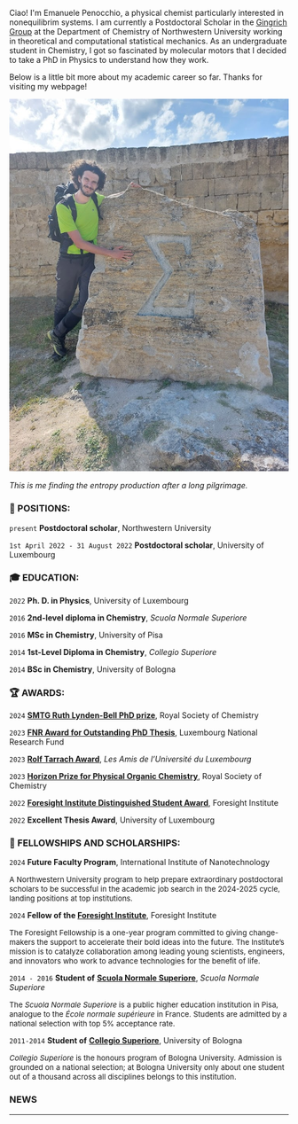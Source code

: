 Ciao!
I'm Emanuele Penocchio, a physical chemist particularly interested in nonequilibrim systems.
I am currently a Postdoctoral Scholar in the [Gingrich Group](https://gingrich.chem.northwestern.edu/) at the Department of Chemistry of Northwestern University working in theoretical and computational statistical mechanics.
As an undergraduate student in Chemistry, I got so fascinated by molecular motors that I decided to take a PhD in Physics to understand how they work.

Below is a little bit more about my academic career so far. Thanks for visiting my webpage!

<div class="center">
    <img src="/profile2.jpg" alt="My Photo" class="center">
    <p><em> This is me finding the entropy production after a long pilgrimage. </em></p>
</div>


### :briefcase: POSITIONS:

`present`
__Postdoctoral scholar__, Northwestern University

`1st April 2022 - 31 August 2022` 
__Postdoctoral scholar__, University of Luxembourg


### :mortar_board: EDUCATION:

`2022`
__Ph. D. in Physics__, University of Luxembourg

`2016`
__2nd-level diploma in Chemistry__, _Scuola Normale Superiore_

`2016`
__MSc in Chemistry__, University of Pisa

`2014`
__1st-Level Diploma in Chemistry__, _Collegio Superiore_

`2014`
__BSc in Chemistry__, University of Bologna


### :trophy: AWARDS:


`2024`
[__SMTG Ruth Lynden-Bell PhD prize__](https://www.rsc.org/membership-and-community/connect-with-others/through-interests/interest-groups/statistical-mechanics/awards/), Royal Society of Chemistry

`2023`
[__FNR Award for Outstanding PhD Thesis__](https://www.fnr.lu/fnr-awards-2023-discover-the-winners/), Luxembourg National Research Fund

`2023`
[__Rolf Tarrach Award__](https://www.uni.lu/en/news/rolf-tarrach-prize-2023-for-physicist-dr-emanuele-penocchio/#:~:text=The%20Association%20), _Les Amis de l’Université du Luxembourg_

`2023`
[__Horizon Prize for Physical Organic Chemistry__](https://www.rsc.org/prizes-funding/prizes/2023-winners/the-molecular-ratcheteers/#undefined), Royal Society of Chemistry

`2022`
[__Foresight Institute Distinguished Student Award__](https://foresight.org/foresight-feynman-prizes/), Foresight Institute

`2022`
__Excellent Thesis Award__, University of Luxembourg

### :scroll: FELLOWSHIPS AND SCHOLARSHIPS:

`2024`
__Future Faculty Program__, International Institute of Nanotechnology

<span style="font-size:10pt;">
A Northwestern University program to help prepare extraordinary postdoctoral scholars to be successful in the academic job search in the 2024-2025 cycle, landing positions at top institutions.
</span>

`2024`
__Fellow of the [Foresight Institute](https://foresight.org/technologies/nanotech-molecular-machines/)__, Foresight Institute

<span style="font-size:10pt;">
The Foresight Fellowship is a one-year program committed to giving change-makers the support to accelerate their bold ideas into the future.
The Institute’s mission is to catalyze collaboration among leading young scientists, engineers, and innovators who work to advance technologies for the benefit of life.
</span>

`2014 - 2016`
__Student of__ [__Scuola Normale Superiore__](https://www.sns.it/en/la-normale-si-presenta), _Scuola Normale Superiore_

<span style="font-size:10pt;">
The <em>Scuola Normale Superiore</em> is a public higher education institution in Pisa, analogue to the <em>École normale supérieure</em> in France.
Students are admitted by a national selection with top 5% acceptance rate.
</span>

`2011-2014`
__Student of__ [__Collegio Superiore__](https://site.unibo.it/collegio-superiore/en), University of Bologna

<span style="font-size:10pt;">
<em>Collegio Superiore</em> is the honours program of Bologna University. Admission is grounded on a national selection; at
Bologna University only about one student out of a thousand across all disciplines belongs to this institution.
</span>

### NEWS

-----
